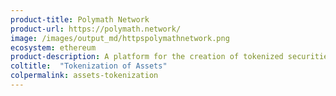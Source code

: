```yaml
---
product-title: Polymath Network
product-url: https://polymath.network/
image: /images/output_md/httpspolymathnetwork.png
ecosystem: ethereum
product-description: A platform for the creation of tokenized securities.
coltitle:  "Tokenization of Assets"
colpermalink: assets-tokenization
---
```

